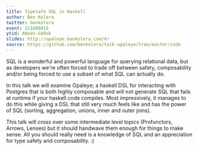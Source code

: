 ```yaml
---
title: Typesafe SQL in Haskell
author: Ben Kolera
twitter: benkolera
event: 221886016
ytid: A0oVn-GXOok
slides: http://opaleye.benkolera.com/#/
source: https://github.com/benkolera/talk-opaleye/tree/master/code
---
```

SQL is a wonderful and powerful language for querying relational data, but as developers we're often forced to trade off between safety, composability and/or being forced to use a subset of what SQL can actually do.

In this talk we will examine Opaleye; a haskell DSL for interacting with Postgres that is both highly composable and will not generate SQL that fails at runtime if your haskell code compiles. Most impressively, it manages to do this while giving a DSL that still very much feels like and has the power of SQL (sorting, aggregation, unions, inner and outer joins).

This talk will cross over some intermediate level topics (Profunctors, Arrows, Lenses) but it should handwave them enough for things to make sense. All you should really need is a knowledge of SQL and an appreciation for type safety and composability. :)
